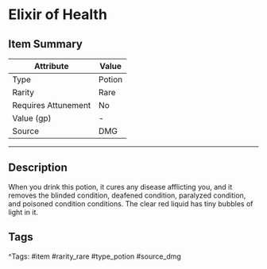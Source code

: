 # Elixir of Health

## Item Summary

| Attribute            | Value                        |
|----------------------|------------------------------|
| Type                 | Potion |
| Rarity               | Rare             |
| Requires Attunement  | No                |
| Value (gp)           | -    |
| Source               | DMG |

---

## Description

When you drink this potion, it cures any disease afflicting you, and it removes the blinded condition, deafened condition, paralyzed condition, and poisoned condition conditions. The clear red liquid has tiny bubbles of light in it.

## Tags

^Tags: #item #rarity_rare #type_potion #source_dmg